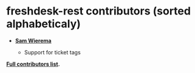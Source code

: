 freshdesk-rest contributors (sorted alphabeticaly)
============================================

* **[Sam Wierema](https://github.com/samwierema)**

  * Support for ticket tags

**[Full contributors list](https://github.com/EVODelavega/freshdesk-rest/contributors).**
